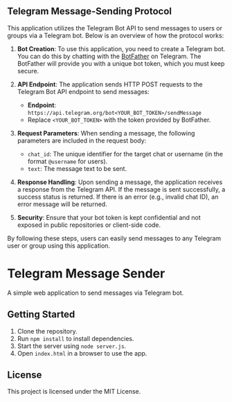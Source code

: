 ## Telegram Message-Sending Protocol

This application utilizes the Telegram Bot API to send messages to users or groups via a Telegram bot. Below is an overview of how the protocol works:

1. **Bot Creation**: To use this application, you need to create a Telegram bot. You can do this by chatting with the [BotFather](https://t.me/botfather) on Telegram. The BotFather will provide you with a unique bot token, which you must keep secure.

2. **API Endpoint**: The application sends HTTP POST requests to the Telegram Bot API endpoint to send messages:
   - **Endpoint**: `https://api.telegram.org/bot<YOUR_BOT_TOKEN>/sendMessage`
   - Replace `<YOUR_BOT_TOKEN>` with the token provided by BotFather.

3. **Request Parameters**: When sending a message, the following parameters are included in the request body:
   - `chat_id`: The unique identifier for the target chat or username (in the format `@username` for users).
   - `text`: The message text to be sent.

4. **Response Handling**: Upon sending a message, the application receives a response from the Telegram API. If the message is sent successfully, a success status is returned. If there is an error (e.g., invalid chat ID), an error message will be returned.

5. **Security**: Ensure that your bot token is kept confidential and not exposed in public repositories or client-side code.

By following these steps, users can easily send messages to any Telegram user or group using this application.

# Telegram Message Sender

A simple web application to send messages via Telegram bot.

## Getting Started

1. Clone the repository.
2. Run `npm install` to install dependencies.
3. Start the server using `node server.js`.
4. Open `index.html` in a browser to use the app.

## License

This project is licensed under the MIT License.
